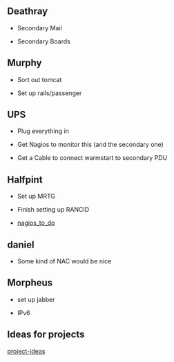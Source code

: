 ## Deathray

*  Secondary Mail

*  Secondary Boards
## Murphy

*  Sort out tomcat

*  Set up rails/passenger


##  UPS

*  Plug everything in

*  Get Nagios to monitor this (and the secondary one)

*  Get a Cable to connect warmstart to secondary PDU


##  Halfpint

*  Set up MRTG

*  Finish setting up RANCID

*  [nagios_to_do](/procedures/nagios_to_do)


##  daniel

*  Some kind of NAC would be nice



## Morpheus

*  set up jabber

*  IPv6



## Ideas for projects

[project-ideas](/procedures/project-ideas)
